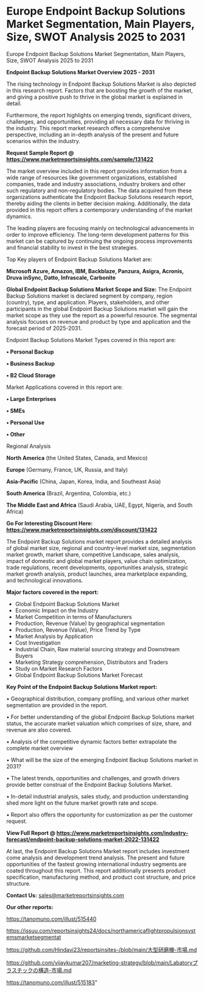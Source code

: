 # Europe Endpoint Backup Solutions Market Segmentation, Main Players, Size, SWOT Analysis 2025 to 2031
 Europe Endpoint Backup Solutions Market Segmentation, Main Players, Size, SWOT Analysis 2025 to 2031

<Strong> Endpoint Backup Solutions Market Overview 2025 - 2031</strong>

The rising technology in Endpoint Backup Solutions Market is also depicted in this research report. Factors that are boosting the growth of the market, and giving a positive push to thrive in the global market is explained in detail.

Furthermore, the report highlights on emerging trends, significant drivers, challenges, and opportunities, providing all necessary data for thriving in the industry. This report market research offers a comprehensive perspective, including an in-depth analysis of the present and future scenarios within the industry.

<strong>Request Sample Report @ <a href=https://www.marketreportsinsights.com/sample/131422>https://www.marketreportsinsights.com/sample/131422</a></strong>

The market overview included in this report provides information from a wide range of resources like government organizations, established companies, trade and industry associations, industry brokers and other such regulatory and non-regulatory bodies. The data acquired from these organizations authenticate the Endpoint Backup Solutions research report, thereby aiding the clients in better decision making. Additionally, the data provided in this report offers a contemporary understanding of the market dynamics.

The leading players are focusing mainly on technological advancements in order to improve efficiency. The long-term development patterns for this market can be captured by continuing the ongoing process improvements and financial stability to invest in the best strategies.

Top Key players of Endpoint Backup Solutions Market are:

<strong>Microsoft Azure, Amazon, IBM, Backblaze, Panzura, Asigra, Acronis, Druva inSync, Datto, Infrascale, Carbonite</strong>

<strong><b>Global Endpoint Backup Solutions Market Scope and Size:</b></strong>
The Endpoint Backup Solutions market is declared segment by company, region (country), type, and application. Players, stakeholders, and other participants in the global Endpoint Backup Solutions market will gain the market scope as they use the report as a powerful resource. The segmental analysis focuses on revenue and product by type and application and the forecast period of 2025-2031.

Endpoint Backup Solutions Market Types covered in this report are:

<strong>• Personal Backup

• Business Backup

• B2 Cloud Storage</strong>

Market Applications covered in this report are:

<strong>• Large Enterprises

• SMEs

• Personal Use

• Other</strong> 

Regional Analysis

<strong>North America</strong> (the United States, Canada, and Mexico)

<strong>Europe</strong> (Germany, France, UK, Russia, and Italy)

<strong>Asia-Pacific</strong> (China, Japan, Korea, India, and Southeast Asia)

<strong>South America</strong> (Brazil, Argentina, Colombia, etc.)

<strong>The Middle East and Africa</strong> (Saudi Arabia, UAE, Egypt, Nigeria, and South Africa)

<strong>Go For Interesting Discount Here: <a href=https://www.marketreportsinsights.com/discount/131422>https://www.marketreportsinsights.com/discount/131422</a></strong>

The Endpoint Backup Solutions market report provides a detailed analysis of global market size, regional and country-level market size, segmentation market growth, market share, competitive Landscape, sales analysis, impact of domestic and global market players, value chain optimization, trade regulations, recent developments, opportunities analysis, strategic market growth analysis, product launches, area marketplace expanding, and technological innovations.

<strong><b>Major factors covered in the report:</b></strong>
<ul>
  <li>Global Endpoint Backup Solutions Market </li>
  <li>Economic Impact on the Industry</li>
  <li>Market Competition in terms of Manufacturers</li>
  <li>Production, Revenue (Value) by geographical segmentation</li>
  <li>Production, Revenue (Value), Price Trend by Type</li>
  <li>Market Analysis by Application</li>
  <li>Cost Investigation</li>
  <li>Industrial Chain, Raw material sourcing strategy and Downstream Buyers</li>
  <li>Marketing Strategy comprehension, Distributors and Traders</li>
  <li>Study on Market Research Factors</li>
  <li>Global Endpoint Backup Solutions Market Forecast</li>
</ul>

<strong><b>Key Point of the Endpoint Backup Solutions Market report:</b></strong>

• Geographical distribution, company profiling, and various other market segmentation are provided in the report.

• For better understanding of the global Endpoint Backup Solutions market status, the accurate market valuation which comprises of size, share, and revenue are also covered.

• Analysis of the competitive dynamic factors better extrapolate the complete market overview

• What will be the size of the emerging Endpoint Backup Solutions market in 2031?

• The latest trends, opportunities and challenges, and growth drivers provide better construal of the Endpoint Backup Solutions Market.

• In-detail industrial analysis, sales study, and production understanding shed more light on the future market growth rate and scope.

• Report also offers the opportunity for customization as per the customer request.

<strong><b>View Full Report @ <a href=https://www.marketreportsinsights.com/industry-forecast/endpoint-backup-solutions-market-2022-131422>https://www.marketreportsinsights.com/industry-forecast/endpoint-backup-solutions-market-2022-131422</a></b></strong>


At last, the Endpoint Backup Solutions Market report includes investment come analysis and development trend analysis. The present and future opportunities of the fastest growing international industry segments are coated throughout this report. This report additionally presents product specification, manufacturing method, and product cost structure, and price structure.

<strong>Contact Us:</strong>
sales@marketreportsinsights.com

<strong>Our other reports:</strong>

<a href=https://tanomuno.com/illust/515440>https://tanomuno.com/illust/515440</a>

<a href=https://issuu.com/reportsinsights24/docs/northamericaflightpropulsionsystemsmarketsegmentat>https://issuu.com/reportsinsights24/docs/northamericaflightpropulsionsystemsmarketsegmentat</a>

<a href=https://github.com/Hindavi23/reportsinsites-/blob/main/大型研磨機-市場.md>https://github.com/Hindavi23/reportsinsites-/blob/main/大型研磨機-市場.md</a>

<a href=https://github.com/vijaykumar207/marketing-strategy/blob/main/Labatoryプラスチックの構造-市場.md>https://github.com/vijaykumar207/marketing-strategy/blob/main/Labatoryプラスチックの構造-市場.md</a>

<a href=https://tanomuno.com/illust/515183>https://tanomuno.com/illust/515183</a>"
